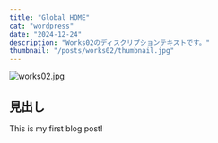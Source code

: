 ```yaml
---
title: "Global HOME"
cat: "wordpress"
date: "2024-12-24"
description: "Works02のディスクリプションテキストです。"
thumbnail: "/posts/works02/thumbnail.jpg"
---
```


![works02.jpg](/posts/works02/thumbnail.jpg)

## 見出し

This is my first blog post!